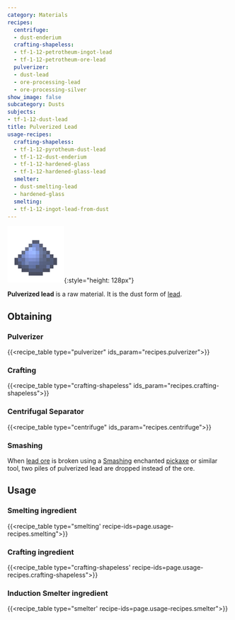 ```yaml
---
category: Materials
recipes:
  centrifuge:
  - dust-enderium
  crafting-shapeless:
  - tf-1-12-petrotheum-ingot-lead
  - tf-1-12-petrotheum-ore-lead
  pulverizer:
  - dust-lead
  - ore-processing-lead
  - ore-processing-silver
show_image: false
subcategory: Dusts
subjects:
- tf-1-12-dust-lead
title: Pulverized Lead
usage-recipes:
  crafting-shapeless:
  - tf-1-12-pyrotheum-dust-lead
  - tf-1-12-dust-enderium
  - tf-1-12-hardened-glass
  - tf-1-12-hardened-glass-lead
  smelter:
  - dust-smelting-lead
  - hardened-glass
  smelting:
  - tf-1-12-ingot-lead-from-dust
---
```


![Pulverized lead](/assets/images/docs/1.12/thermal-foundation/dust-lead.png){:style="height: 128px"}


**Pulverized lead** is a raw material. It is the dust form of
[lead](../lead-ingot/).


Obtaining
---------

### Pulverizer
{{<recipe_table type="pulverizer" ids_param="recipes.pulverizer">}}

### Crafting
{{<recipe_table type="crafting-shapeless" ids_param="recipes.crafting-shapeless">}}

### Centrifugal Separator
{{<recipe_table type="centrifuge" ids_param="recipes.centrifuge">}}

### Smashing
When [lead ore](../lead-ore/) is broken using a
[Smashing](../../cofh-core/smashing/) enchanted
[pickaxe](https://minecraft.gamepedia.com/Pickaxe) or similar tool, two piles of
pulverized lead are dropped instead of the ore.


Usage
-----

### Smelting ingredient
{{<recipe_table type="smelting' recipe-ids=page.usage-recipes.smelting">}}

### Crafting ingredient
{{<recipe_table type="crafting-shapeless' recipe-ids=page.usage-recipes.crafting-shapeless">}}

### Induction Smelter ingredient
{{<recipe_table type="smelter' recipe-ids=page.usage-recipes.smelter">}}
